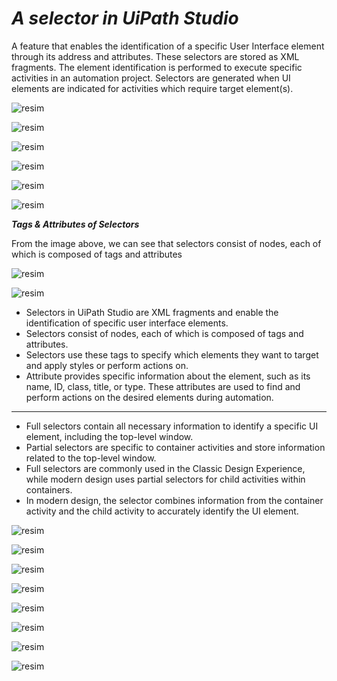 # ***A selector in UiPath Studio*** 

A feature that enables the identification of a specific User Interface element through its address and attributes. These selectors are stored as XML fragments.
The element identification is performed to execute specific activities in an automation project. 
Selectors are generated when UI elements are indicated for activities which require target element(s). 

![resim](https://github.com/yaagmurss/AdvancedRPADeveloperCertificationTrainingNotes/assets/52479605/7cd0c619-f0f3-4906-bcfd-eccd8b3ed6d4)


![resim](https://github.com/yaagmurss/AdvancedRPADeveloperCertificationTrainingNotes/assets/52479605/fdd09744-2ae3-4610-a778-652c4623df05)

![resim](https://github.com/yaagmurss/AdvancedRPADeveloperCertificationTrainingNotes/assets/52479605/b44d674d-5890-4e2b-aca0-a1b679a33ed8)

![resim](https://github.com/yaagmurss/AdvancedRPADeveloperCertificationTrainingNotes/assets/52479605/f94c26a9-8fd5-4fbd-a122-3378e636f7ea)


![resim](https://github.com/yaagmurss/AdvancedRPADeveloperCertificationTrainingNotes/assets/52479605/1efb4c34-7217-4ff5-97ef-6a258a9299b1)


![resim](https://github.com/yaagmurss/AdvancedRPADeveloperCertificationTrainingNotes/assets/52479605/3964c3cd-1129-4a5a-a258-6705efd8ee73)




***Tags & Attributes of Selectors***



From the image above, we can see that selectors consist of nodes, each of which is composed of tags and attributes


![resim](https://github.com/yaagmurss/AdvancedRPADeveloperCertificationTrainingNotes/assets/52479605/f385dbf8-9425-4a9a-803b-1b3795451058)


![resim](https://github.com/yaagmurss/AdvancedRPADeveloperCertificationTrainingNotes/assets/52479605/2963223b-ebd5-4f88-9c3b-298cf9e6ec13)


- Selectors in UiPath Studio are XML fragments and enable the identification of specific user interface elements.
- Selectors consist of nodes, each of which is composed of tags and attributes.
- Selectors use these tags to specify which elements they want to target and apply styles or perform actions on.
- Attribute provides specific information about the element, such as its name, ID, class, title, or type. These attributes are used to find and perform actions on the desired elements during automation.


-----------


- Full selectors contain all necessary information to identify a specific UI element, including the top-level window.
- Partial selectors are specific to container activities and store information related to the top-level window.
- Full selectors are commonly used in the Classic Design Experience, while modern design uses partial selectors for child activities within containers.
- In modern design, the selector combines information from the container activity and the child activity to accurately identify the UI element. 



![resim](https://github.com/yaagmurss/AdvancedRPADeveloperCertificationTrainingNotes/assets/52479605/59cd86ae-2438-44fe-a869-f0073a8c917d)



![resim](https://github.com/yaagmurss/AdvancedRPADeveloperCertificationTrainingNotes/assets/52479605/6e542c60-0b96-4e70-825a-ee6970ffea8a)



![resim](https://github.com/yaagmurss/AdvancedRPADeveloperCertificationTrainingNotes/assets/52479605/cc2e15ff-c456-408b-9639-a75bca8c0f29)



![resim](https://github.com/yaagmurss/AdvancedRPADeveloperCertificationTrainingNotes/assets/52479605/db217bd5-24b1-4221-8a78-b00fd8c79bcc)




![resim](https://github.com/yaagmurss/AdvancedRPADeveloperCertificationTrainingNotes/assets/52479605/aa564caa-0ec0-40e7-ac15-68c75e7931d9)





![resim](https://github.com/yaagmurss/AdvancedRPADeveloperCertificationTrainingNotes/assets/52479605/3f3766e0-3dce-4450-906f-e381609adc56)



![resim](https://github.com/yaagmurss/AdvancedRPADeveloperCertificationTrainingNotes/assets/52479605/896b08d5-b4a0-4714-b862-9bdd90f332e5)





![resim](https://github.com/yaagmurss/AdvancedRPADeveloperCertificationTrainingNotes/assets/52479605/2fa84f6e-8ecc-42b5-bd71-f214cae42fb9)






























